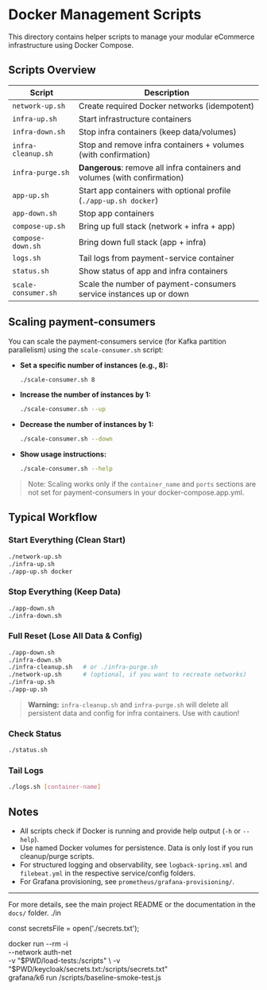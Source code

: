 # Docker Management Scripts

This directory contains helper scripts to manage your modular eCommerce infrastructure using Docker Compose.

## Scripts Overview

| Script              | Description                                                                |
|---------------------|----------------------------------------------------------------------------|
| `network-up.sh`     | Create required Docker networks (idempotent)                               |
| `infra-up.sh`       | Start infrastructure containers                                            |
| `infra-down.sh`     | Stop infra containers (keep data/volumes)                                  |
| `infra-cleanup.sh`  | Stop and remove infra containers + volumes (with confirmation)             |
| `infra-purge.sh`    | **Dangerous**: remove all infra containers and volumes (with confirmation) |
| `app-up.sh`         | Start app containers with optional profile (`./app-up.sh docker`)          |
| `app-down.sh`       | Stop app containers                                                        |
| `compose-up.sh`     | Bring up full stack (network + infra + app)                                |
| `compose-down.sh`   | Bring down full stack (app + infra)                                        |
| `logs.sh`           | Tail logs from payment-service container                                   |
| `status.sh`         | Show status of app and infra containers                                    |
| `scale-consumer.sh` | Scale the number of payment-consumers service instances up or down         |

## Scaling payment-consumers

You can scale the payment-consumers service (for Kafka partition parallelism) using the `scale-consumer.sh` script:

- **Set a specific number of instances (e.g., 8):**
  ```sh
  ./scale-consumer.sh 8
  ```
- **Increase the number of instances by 1:**
  ```sh
  ./scale-consumer.sh --up
  ```
- **Decrease the number of instances by 1:**
  ```sh
  ./scale-consumer.sh --down
  ```
- **Show usage instructions:**
  ```sh
  ./scale-consumer.sh --help
  ```

> Note: Scaling works only if the `container_name` and `ports` sections are not set for payment-consumers in your
> docker-compose.app.yml.

## Typical Workflow

### Start Everything (Clean Start)

```bash
./network-up.sh
./infra-up.sh
./app-up.sh docker
```

### Stop Everything (Keep Data)

```bash
./app-down.sh
./infra-down.sh
```

### Full Reset (Lose All Data & Config)

```bash
./app-down.sh
./infra-down.sh
./infra-cleanup.sh   # or ./infra-purge.sh
./network-up.sh      # (optional, if you want to recreate networks)
./infra-up.sh
./app-up.sh
```

> **Warning:** `infra-cleanup.sh` and `infra-purge.sh` will delete all persistent data and config for infra containers.
> Use with caution!

### Check Status

```bash
./status.sh
```

### Tail Logs

```bash
./logs.sh [container-name]
```

## Notes

- All scripts check if Docker is running and provide help output (`-h` or `--help`).
- Use named Docker volumes for persistence. Data is only lost if you run cleanup/purge scripts.
- For structured logging and observability, see `logback-spring.xml` and `filebeat.yml` in the respective service/config
  folders.
- For Grafana provisioning, see `prometheus/grafana-provisioning/`.

---

For more details, see the main project README or the documentation in the `docs/` folder.
./in

const secretsFile = open('./secrets.txt');

docker run --rm -i \
--network auth-net \
-v "$PWD/load-tests:/scripts" \
-v "$PWD/keycloak/secrets.txt:/scripts/secrets.txt" \
grafana/k6 run /scripts/baseline-smoke-test.js